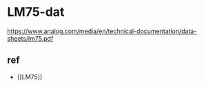
# LM75-dat

https://www.analog.com/media/en/technical-documentation/data-sheets/lm75.pdf


## ref 

- [[LM75]]
